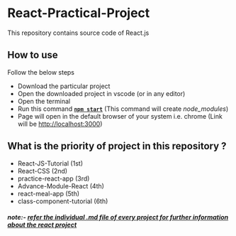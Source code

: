 # React-Practical-Project
This repository contains source code of React.js 

## How to use 
Follow the below steps 
- Download the particular project 
- Open the downloaded project in vscode (or in any editor)
- Open the terminal 
- Run this command **<ins>`npm start`</ins>** (This command will create *node_modules*)
- Page will open in the default browser of your system i.e. chrome (Link will be [http://localhost:3000](http://localhost:3000))
    
## What is the priority of project in this repository ?
- React-JS-Tutorial (1st)
- React-CSS (2nd)
- practice-react-app (3rd) 
- Advance-Module-React (4th)
- react-meal-app (5th)
- class-component-tutorial (6th)

##### note:- <ins>refer the individual .md file of every project for further information about the react project</ins>







